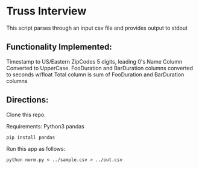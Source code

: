 # Truss Interview



This script parses through an input csv file and provides output to stdout

## Functionality Implemented:
Timestamp to US/Eastern
ZipCodes 5 digits, leading 0's
Name Column Converted to UpperCase.
FooDuration and BarDuration columns converted to seconds w/float
Total column is sum of FooDuration and BarDuration columns

## Directions:

Clone this repo.

Requirements:
Python3
pandas 
```
pip install pandas
```

Run this app as follows:
```
python norm.py < ../sample.csv > ../out.csv
```